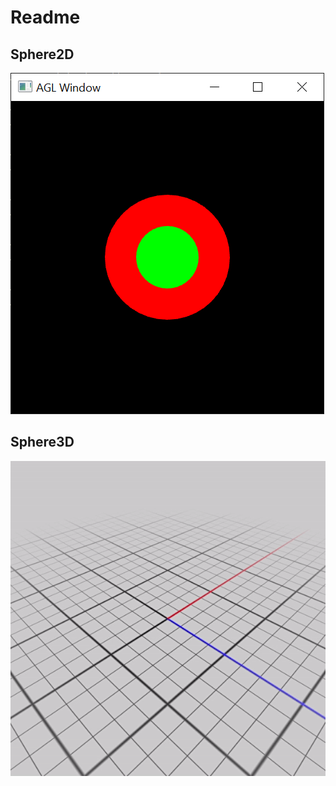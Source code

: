 # Readme

## Sphere2D

![alt text](https://github.com/msunde137/animation-toolkit/blob/main/screenshots/modify%20sphere%202d.PNG)

## Sphere3D

![alt text](https://github.com/msunde137/animation-toolkit/blob/main/screenshots/sphere3d.gif)
